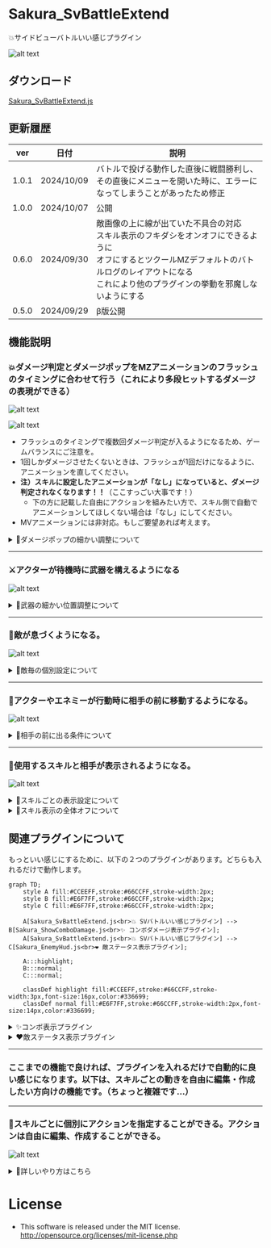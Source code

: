 # Sakura_SvBattleExtend
💥サイドビューバトルいい感じプラグイン

![alt text](images/image.png)


## ダウンロード
[Sakura_SvBattleExtend.js](https://raw.githubusercontent.com/Sakurano6130/SakuraPlugins/main/Sakura_SvBattleExtend/Sakura_SvBattleExtend.js)

## 更新履歴
| ver   | 日付       | 説明                                                                                                                                                                                                           |
| ----- | ---------- | -------------------------------------------------------------------------------------------------------------------------------------------------------------------------------------------------------------- |
| 1.0.1 | 2024/10/09 | バトルで投げる動作した直後に戦闘勝利し、その直後にメニューを開いた時に、エラーになってしまうことがあったため修正                                                                                               |
| 1.0.0 | 2024/10/07 | 公開                                                                                                                                                                                                           |
| 0.6.0 | 2024/09/30 | 敵画像の上に線が出ていた不具合の対応<br>スキル表示のフキダシをオンオフにできるように<br>オフにするとツクールMZデフォルトのバトルログのレイアウトになる<br>これにより他のプラグインの挙動を邪魔しないようにする |
| 0.5.0 | 2024/09/29 | β版公開                                                                                                                                                                                                        |


## 機能説明
### 💥ダメージ判定とダメージポップをMZアニメーションのフラッシュのタイミングに合わせて行う（これにより多段ヒットするダメージの表現ができる）

![alt text](images/image-12.png)

![alt text](images/image-13.png)

- フラッシュのタイミングで複数回ダメージ判定が入るようになるため、ゲームバランスにご注意を。
- 1回しかダメージさせたくないときは、フラッシュが1回だけになるように、アニメーションを直してください。
- **注）スキルに設定したアニメーションが「なし」になっていると、ダメージ判定されなくなります！！**（ここすっごい大事です！）
  - 下の方に記載した自由にアクションを組みたい方で、スキル側で自動でアニメーションしてほしくない場合は「なし」にしてください。
- MVアニメーションには非対応。もしご要望あれば考えます。

<details>
  <summary>🌟ダメージポップの細かい調整について</summary>
  ダメージポップの細かい調整は、プラグインパラメータで設定できます。デフォルトで良ければ触る必要はありません。

  ![alt text](images/image-18.png)

</details>

---

### ⚔️アクターが待機時に武器を構えるようになる

  ![alt text](images/image-8.png)

<details>
  <summary>🌟武器の細かい位置調整について</summary>
  武器の細かい位置は、プラグインパラメータで設定できます。デフォルトで良ければ触る必要はありません。

  ![alt text](images/image-15.png) 

  ![alt text](images/image-16.png)
</details>

---
### 👾敵が息づくようになる。

![alt text](<bandicam 2024-10-07 05-56-57-372.gif>)

<details>
  <summary>🌟敵毎の個別設定について</summary>
  敵毎に個別に息づかせたくない場合は、以下の記述をすることで息をしなくなります。

  ![alt text](images/image-21.png)

  メモ欄記載例
  ```
  <息しない>
  ```

</details>

---
### 🦘アクターやエネミーが行動時に相手の前に移動するようになる。

![alt text](images/image-9.png)

<details>
  <summary>🌟相手の前に出る条件について</summary>
  特に何も考えなくてもいい感じにするために、以下の条件になっています。

  | 条件                                                                   | 移動するか |
  | ---------------------------------------------------------------------- | ---------- |
  | スキル使用者のメモ欄に　`<移動しない>`　が書かれているとき             | 移動しない |
  | スキルのメモ欄に　`<移動しない>`　が書かれているとき                   | 移動しない |
  | 通常攻撃<br>かつ攻撃モーションが振り・突き<br>かつ攻撃範囲が単体のとき | 移動する   |
  | 通常攻撃<br>かつ攻撃モーションが振り・突き<br>かつ攻撃範囲が複数のとき | 移動しない |
  | 通常攻撃<br>かつ攻撃モーションが射撃のとき                             | 移動しない |
  | 魔法<br>かつ対象が味方<br>かつ範囲が単体のとき                         | 移動する   |
  | 魔法<br>かつ対象が味方<br>かつ範囲が複数のとき                         | 移動しない |
  | 魔法<br>かつ対象が敵のとき                                             | 移動しない |
  | 上記以外<br>かつ範囲が単体のとき                                       | 移動する   |
  | 上記以外<br>かつ範囲が複数のとき                                       | 移動しない |

  メモ欄記載例
  ```
  <移動しない>
  ```

  フローにするとこんな感じ...めっちゃ複雑...

  ```mermaid
graph TD;
    A[スキル使用者のメモ欄に<br><移動しない>が書かれているか] -->|はい| M[移動しない];
    A -->|いいえ| B[スキルのメモ欄に<br><移動しない>が書かれているか];
    B -->|はい| M;
    B -->|いいえ| C[通常攻撃か？];
    C -->|はい| D[攻撃モーションが<br>振り・突きか？];
    D -->|はい| E[攻撃範囲が<br>単体か？];
    E -->|はい| L[移動する];
    E -->|いいえ| M;
    D -->|いいえ| F[攻撃モーションが<br>射撃か？];
    F -->|はい| M;
    C -->|いいえ| G[魔法か？];
    G -->|魔法| H[対象が味方か？];
    H -->|はい| I[範囲が単体か？];
    I -->|はい| L;
    I -->|いいえ| M;
    H -->|いいえ| M;
    G -->|物理| J[範囲が単体か？];
    J -->|はい| L;
    J -->|いいえ| M;


  ```

</details>

---

### 💬使用するスキルと相手が表示されるようになる。

![alt text](images/image-11.png)

<details>
  <summary>🌟スキルごとの表示設定について</summary>
  例えば、通常攻撃は表示させたくない場合など、スキルごとに個別に非表示にしたい場合は、スキルのメモ欄に `<名前表示しない>` と記述することで非表示にすることができます。

  ![alt text](images/image-19.png)

  メモ欄記載例
  ```
  <名前表示しない>
  ```
</details>

<details>
  <summary>🌟スキル表示の全体オフについて</summary>
  スキル表示は全体的にオンオフ指定ができます。オフにするとRPGツクールMZデフォルトの表示になる（これにより他プラグインをお使いで邪魔されたくない場合に対応できます）

  ![alt text](images/image-4.png)

#### 参考
  この設定をオフにして、別プラグイン `MNKR_SimpleMsgSideViewMZ.js` を使うと、シンプルなスキル名表示だけになり戦闘のテンポがよくなっていい感じなのでご紹介します。

  > MNKR_SimpleMsgSideViewMZ.js
  > 
  > author 神無月サスケさま　munokuraさま 改変 Copyright (c) 2021 Munokura Ver.0.0.4 MIT license

  ![alt text](images/image-5.png)

  [https://github.com/munokura/MNKR-MZ-plugins/blob/master/MNKR_SimpleMsgSideViewMZ.js](https://github.com/munokura/MNKR-MZ-plugins/blob/master/MNKR_SimpleMsgSideViewMZ.js)

  `Sakura_SvBattleExtend` より、`MNKR_SimpleMsgSideViewMZ` を下に配置してください。
</details>


## 関連プラグインについて

もっといい感じにするために、以下の２つのプラグインがあります。どちらも入れるだけで動作します。

```mermaid
graph TD;
    style A fill:#CCEEFF,stroke:#66CCFF,stroke-width:2px;
    style B fill:#E6F7FF,stroke:#66CCFF,stroke-width:2px;
    style C fill:#E6F7FF,stroke:#66CCFF,stroke-width:2px;
    
    A[Sakura_SvBattleExtend.js<br>💥 SVバトルいい感じプラグイン] --> B[Sakura_ShowComboDamage.js<br>✨ コンボダメージ表示プラグイン];
    A[Sakura_SvBattleExtend.js<br>💥 SVバトルいい感じプラグイン] --> C[Sakura_EnemyHud.js<br>❤️ 敵ステータス表示プラグイン];
    
    A:::highlight;
    B:::normal;
    C:::normal;
    
    classDef highlight fill:#CCEEFF,stroke:#66CCFF,stroke-width:3px,font-size:16px,color:#336699;
    classDef normal fill:#E6F7FF,stroke:#66CCFF,stroke-width:2px,font-size:14px,color:#336699;

```

<details>
  <summary>✨コンボ表示プラグイン</summary>
  合計ヒット数、ダメージを表示できます。このプラグイン単独でも動作します。

  [Sakura_ShowComboDamage](../Sakura_ShowComboDamage/Sakura_ShowComboDamage.md)

  ![alt text](images/image-22.png)

</details>

<details>
  <summary>❤️敵ステータス表示プラグイン</summary>
  敵の名前、HPゲージ、タイムゲージを表示できます。このプラグイン単独でも動作します。

  [Sakura_EnemyHud](../Sakura_EnemyHud/Sakura_EnemyHud.md)

  ![alt text](images/image-23.png)

</details>

---

### ここまでの機能で良ければ、プラグインを入れるだけで自動的に良い感じになります。以下は、スキルごとの動きを自由に編集・作成したい方向けの機能です。（ちょっと複雑です...）

---
### 📝スキルごとに個別にアクションを指定することができる。アクションは自由に編集、作成することができる。

![alt text](images/image-14.png)

<details>
  <summary>🌟詳しいやり方はこちら</summary>

  ### 前提

  - 1つの行動は以下の流れになっています。自由に行動を定義できるのは、下記の `B` の部分です！（ここ大事です！）
  - なので、`C` のスキルのアニメーション表示以降のことはやらなくていいということです。
  - 逆に言うと、全部 `B` でやりたければ、スキルのメモ欄に`<名前表示しない>`を設定し、スキルのアニメーションを`なし`にすれば、`A` と `C` `D` では何も行われなくなります。

  ```mermaid
  graph TD;
      S((行動開始)) --> A[A.スキル名を表示する];
      A --> B[B.定義したアクションを実行する];
      B --> C[C.相手に、使用中のスキルに設定されたアニメーションを表示する];
      C --> D[D.アニメーションのフラッシュのタイミングでダメージを与える];
      D --> E[E.元の位置に戻る];
      E --> F((行動終了));

      style S fill:#CCFFCC,stroke:#33CC33,stroke-width:2px;
      style F fill:#CCFFCC,stroke:#33CC33,stroke-width:2px;
      style B fill:#FFFF99,stroke:#FFCC00,stroke-width:3px;
  ```


  ### 準備
  - まず、以下のサンプルプロジェクトをダウンロードして展開してください。

    [SVバトルいい感じアクションサンプルプロジェクト](Sakura_SvBattleExtend_SampleProject.zip)

    右クリックでダウンロードまたは、リンク先の`view raw`を押せばダウンロードできるはず...

    ![alt text](image.png)

  - ご自身のプロジェクトをRPGツクールMZで開いた状態で、サンプルプロジェクトを多重起動してください。
  - `いい感じアクションテンプレ`という名前のマップをコピーして、ご自身のプロジェクトにコピーしてください。

    ![alt text](images/image-24.png)

  - `/img/characters` の中にある矢の画像 `$Arrow01.png` をご自身のプロジェクトの `/img/characters` の中にコピーしてください。
  - 注）この画像は、ツクールMZに最初から入っている弓矢の画像から、矢の部分を取り出したものです。なのでRPGツクールMZ正規ユーザーしか使えません。詳細はRPGツクールMZ規約を参照ください。

    ![alt text](images/image-33.png)

  ### サンプルプロジェクトの役目はこれで終わりです。

---

  - プラグインパラメータを開き、ご自身のプロジェクトにコピーされた `いい感じアクションテンプレ` のマップIDを選択してください。(コピーしたら自動的にマップIDが採番されると思うので、そのIDを指定してください。)

    ![alt text](images/image-27.png)    

    ![alt text](images/image-36.png)

  ### アクション適用
  - `いい感じアクションテンプレ` のイベント名に合わせて、スキルのメモ欄に `<アクション:イベント名>` と記述します。これで、スキルとアクションが紐づきます。
  - 注）`<` `>` `:` これらは半角じゃないとだめです。

  ![alt text](images/image-28.png)

  ![alt text](images/image-29.png)

  メモ欄記述例

  ```
  <アクション:ハイジャンプ>
  ```

  ```
  <アクション:回転ジャンプ>
  ```

  ```
  <アクション:大魔法>
  ```

  ```
  <アクション:テレポート>
  ```

  ```
  <アクション:バク転>
  ```

  ```
  <アクション:瞬足剣>
  ```

  ```
  <アクション:弓矢>
  ```

  ```
  <アクション:クロスボウ>
  ```

  ### アクション編集
  - `いい感じアクションテンプレ` のイベントの中身を編集することで、自由にアクションを編集することができます。
  - 読み取られるのは、 `Sakura_SvBattleExtendのプラグインコマンド` と `ピクチャの処理（赤枠部分）` だけです。
  - それ以外のイベントコマンドは、無視されます。（ここも大事です！）

    ![alt text](images/image-30.png)

    ![alt text](images/image-31.png)

  - 事前に用意されたイベントだけでなく、新しくイベントを作って、その`イベント名`とスキルのメモ欄に `<アクション:イベント名>` をそろえれば、いくつでもアクションを作ることができます。

  ### イベントの画像について
  - イベントに画像をつけておくと、ﾌﾟﾗｸﾞｲﾝｺﾏﾝﾄﾞ`投げる`のときに、その画像が表示されます。
  
    ![alt text](images/image-34.png)

  ### イベントのページについて
  - イベントを複数ページにしておくと、その条件にあったページの内容が実行されます。
  - スイッチが変わったら画像やアクションが変わるなどの演出ができます。

    ![alt text](images/image-35.png)


  ### 他ｱｸｼｮﾝ呼び出しをするときは、無限ループにご注意を！
  - ｱｸｼｮﾝから他のｱｸｼｮﾝを名前を指定して呼び出すことができます。これにより、共通アクションのような使い方ができます。
  - ただし、呼び出し先から再び呼び出し元を呼び出すと無限ループとなりエラーになりますのでご注意ください。

</details>






# License
- This software is released under the MIT license. http://opensource.org/licenses/mit-license.php
